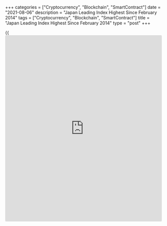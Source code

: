 +++
categories = ["Cryptocurrency", "Blockchain", "SmartContract"]
date = "2021-08-06"
description = "Japan Leading Index Highest Since February 2014"
tags = ["Cryptocurrency", "Blockchain", "SmartContract"]
title = "Japan Leading Index Highest Since February 2014"
type = "post"
+++

{{<iframe id="large-banner" src="https://www.bounty.group/#slide=21.0" width="100%" height="600" scrolling="no" style="border: 0px solid rgb(216, 221, 230); border-radius: 3px;">}}

Japan's leading index increased to the highest since February 2014,
preliminary data from the Cabinet Office showed on Friday.

The leading index, which measures the future economic activity, rose to
104.1 in June from 102.6 in May.

this was the highest since February 2014, when the reading was 104.5.

The coincident index increased to 94.0 in June from 92.1 in the previous
month. In April, the index was 95.3.

The lagging index grew to 96.5 in June from 93.2 in the prior month. In
April, the index was 94.1.

For comments and feedback [contact](https://www.playgroundfx.com/contact/): editorial@rtt[news](https://www.letsplayfx.com/blog/forex-news-website/).com

[Economic News][1]

 **What parts of the world are seeing the best (and worst) economic
performances lately? Click[here][2] to check out our [Econ Scorecard][2]
and find out! See up-to-the-moment [ranking](https://www.playgroundfx.com/blog/crypto-exchange-ranking/)s for the best and worst
performers in [GDP][3], [unemployment rate][4], [inflation][5] and much
more.**

   1. www.rtt[news](https://www.letsplayfx.com/blog/forex-news-website/).com/Content/EconomicNews.aspx
   2. www.rtt[news](https://www.letsplayfx.com/blog/forex-news-website/).com/economic-scorecard/world-rank/industrial-production/highest-performance.aspx
   3. www.rtt[news](https://www.letsplayfx.com/blog/forex-news-website/).com/economic-scorecard/world-rank/GDP/highest-performance.aspx
   4. www.rtt[news](https://www.letsplayfx.com/blog/forex-news-website/).com/economic-scorecard/world-rank/unemployment-rate/lowest-performance.aspx
   5. www.rtt[news](https://www.letsplayfx.com/blog/forex-news-website/).com/economic-scorecard/world-rank/CPI/highest-performance.aspx
